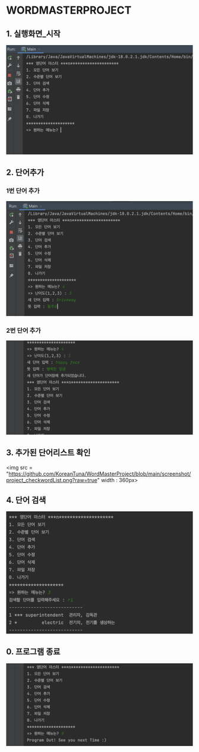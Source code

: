 # WORDMASTERPROJECT

## 1. 실행화면_시작

<img src = "https://github.com/KoreanTuna/WordMasterProject/blob/main/screenshot/project_start.png?raw=true" width:360px>

## 2. 단어추가 

### 1번 단어 추가

<img src = "https://github.com/KoreanTuna/WordMasterProject/blob/main/screenshot/project_addWord_1.png?raw=true" width:360px>

### 2번 단어 추가

<img src = "https://github.com/KoreanTuna/WordMasterProject/blob/main/screenshot/project_addWord_2.png?raw=true" width:360px>

## 3. 추가된 단어리스트 확인

<img src = "https://github.com/KoreanTuna/WordMasterProject/blob/main/screenshot/project_checkwordList.png?raw=true" width : 360px>

## 4. 단어 검색

<img src = "https://github.com/KoreanTuna/WordMasterProject/blob/main/screenshot/project_searchWord.png?raw=true" width:360px>

## 0. 프로그램 종료

<img src = "https://github.com/KoreanTuna/WordMasterProject/blob/main/screenshot/project_end.png?raw=true">
